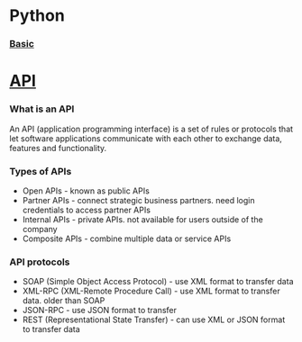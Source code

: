 # Python

### [Basic](0_python_dict.py)



# [API](https://www.ibm.com/topics/api)

### What is an API

An API (application programming interface) is a set of rules or protocols that let software applications communicate with each other to exchange data, features and functionality.

### Types of APIs
* Open APIs - known as public APIs
* Partner APIs - connect strategic business partners. need login credentials to access partner APIs
* Internal APIs - private APIs. not available for users outside of the company
* Composite APIs - combine multiple data or service APIs

### API protocols
* SOAP (Simple Object Access Protocol) -  use XML format to transfer data
* XML-RPC (XML-Remote Procedure Call) - use XML format to transfer data. older than SOAP
* JSON-RPC - use JSON format to transfer
* REST (Representational State Transfer) - can use XML or JSON format to transfer data